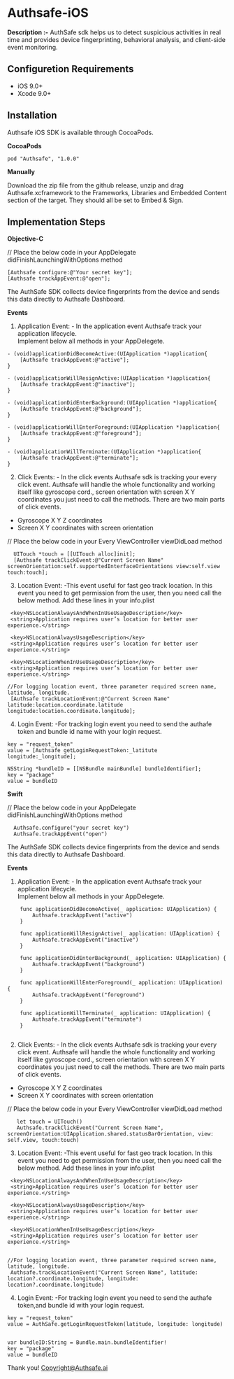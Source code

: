 # Authsafe-iOS

**Description :-**
AuthSafe sdk helps us to detect suspicious activities in real time and provides device fingerprinting, behavioral analysis, and client-side event monitoring.

**Configuretion Requirements**
---
* iOS 9.0+<br>
* Xcode 9.0+

**Installation**
---
Authsafe iOS SDK is available through CocoaPods.

**CocoaPods**

```
pod "Authsafe", "1.0.0"
```

**Manually**

Download the zip file from the github release, unzip and drag Authsafe.xcframework to the Frameworks, Libraries and Embedded Content section of the target. They should all be set to Embed & Sign.


**Implementation Steps**
---

**Objective-C**

// Place the below code in your AppDelegate didFinishLaunchingWithOptions method

```
[Authsafe configure:@"Your secret key"];
[Authsafe trackAppEvent:@"open"];
```
The AuthSafe SDK collects device fingerprints from the device and sends this data directly to Authsafe Dashboard.

**Events**

1. Application Event: - In the application event Authsafe track your application lifecycle.<br>
Implement below all methods in your AppDelegete.

```
- (void)applicationDidBecomeActive:(UIApplication *)application{
	[Authsafe trackAppEvent:@"active"];
}

- (void)applicationWillResignActive:(UIApplication *)application{
	[Authsafe trackAppEvent:@"inactive"];
}

- (void)applicationDidEnterBackground:(UIApplication *)application{
	[Authsafe trackAppEvent:@"background"];
}

- (void)applicationWillEnterForeground:(UIApplication *)application{
	[Authsafe trackAppEvent:@"foreground"];
}

- (void)applicationWillTerminate:(UIApplication *)application{
	[Authsafe trackAppEvent:@"terminate"];
}
```


2. Click Events: - In the click events Authsafe sdk is tracking your every click event. Authsafe will handle the whole functionality and working itself like gyroscope cord., screen orientation with screen X Y coordinates you just need to call the methods.
There are two main parts of click events.

 * Gyroscope X Y Z coordinates<br>
 * Screen X Y coordinates with screen orientation

// Place the below code in your Every ViewController viewDidLoad method

```
  UITouch *touch = [[UITouch alloc]init];
  [Authsafe trackClickEvent:@"Current Screen Name" screenOrientation:self.supportedInterfaceOrientations view:self.view touch:touch]; 
```


3. Location Event: -This event useful for fast geo track location.
In this event you need to get permission from the user, then you need call the below method.
Add these lines in your info.plist 

```
 <key>NSLocationAlwaysAndWhenInUseUsageDescription</key>
 <string>Application requires user’s location for better user experience.</string>

 <key>NSLocationAlwaysUsageDescription</key>
 <string>Application requires user’s location for better user experience.</string>

 <key>NSLocationWhenInUseUsageDescription</key>
 <string>Application requires user’s location for better user experience.</string>
   
//For logging location event, three parameter required screen name, latitude, longitude.
 [Authsafe trackLocationEvent:@"Current Screen Name" latitude:location.coordinate.latitude longitude:location.coordinate.longitude]; 
```


4. Login Event: -For tracking login event you need to send the authafe token and bundle id name with your login request.

```
key = "request_token"
value = [Authsafe getLoginRequestToken:_latitute longitude:_longitude];

NSString *bundleID = [[NSBundle mainBundle] bundleIdentifier];
key = "package"
value = bundleID

```


**Swift**

// Place the below code in your AppDelegate didFinishLaunchingWithOptions method

```
  Authsafe.configure("your secret key")
  Authsafe.trackAppEvent("open")
```
The AuthSafe SDK collects device fingerprints from the device and sends this data directly to Authsafe Dashboard.

**Events**

1. Application Event: - In the application event Authsafe track your application lifecycle.<br>
Implement below all methods in your AppDelegete.

```
    func applicationDidBecomeActive(_ application: UIApplication) {
        Authsafe.trackAppEvent("active")
    }
    
    func applicationWillResignActive(_ application: UIApplication) {
    	Authsafe.trackAppEvent("inactive")
    }

    func applicationDidEnterBackground(_ application: UIApplication) {
        Authsafe.trackAppEvent("background")
    }
    
    func applicationWillEnterForeground(_ application: UIApplication) {
        Authsafe.trackAppEvent("foreground")
    }
 
    func applicationWillTerminate(_ application: UIApplication) {
        Authsafe.trackAppEvent("terminate")
    }
    
```


2. Click Events: - In the click events Authsafe sdk is tracking your every click event. Authsafe will handle the whole functionality and working itself like gyroscope cord., screen orientation with screen X Y coordinates you just need to call the methods.
There are two main parts of click events.

 * Gyroscope X Y Z coordinates<br>
 * Screen X Y coordinates with screen orientation

// Place the below code in your Every ViewController viewDidLoad method

```
   let touch = UITouch()
   Authsafe.trackClickEvent("Current Screen Name", screenOrientation:UIApplication.shared.statusBarOrientation, view: self.view, touch:touch)
```


3. Location Event: -This event useful for fast geo track location.
In this event you need to get permission from the user, then you need call the below method.
Add these lines in your info.plist 

```
 <key>NSLocationAlwaysAndWhenInUseUsageDescription</key>
 <string>Application requires user’s location for better user experience.</string>

 <key>NSLocationAlwaysUsageDescription</key>
 <string>Application requires user’s location for better user experience.</string>

 <key>NSLocationWhenInUseUsageDescription</key>
 <string>Application requires user’s location for better user experience.</string>
    

//For logging location event, three parameter required screen name, latitude, longitude.
 Authsafe.trackLocationEvent("Current Screen Name", latitude: location?.coordinate.longitude, longitude: location?.coordinate.longitude)
```


4. Login Event: -For tracking login event you need to send the authafe token,and bundle id with your login request.

```
key = "request_token"
value = AuthSafe.getLoginRequestToken(latitude, longitude: longitude)


var bundleID:String = Bundle.main.bundleIdentifier!
key = "package"
value = bundleID

```


Thank you!
Copyright@Authsafe.ai



